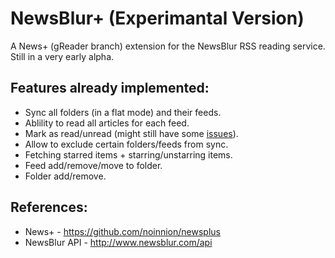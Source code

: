NewsBlur+ (Experimantal Version)
================

A News+ (gReader branch) extension for the NewsBlur RSS reading service. Still in a very early alpha.

Features already implemented:
-------------------------------
* Sync all folders (in a flat mode) and their feeds.
* Ablility to read all articles for each feed.
* Mark as read/unread (might still have some [issues](https://github.com/noinnion/newsplus/issues/12)).
* Allow to exclude certain folders/feeds from sync.
* Fetching starred items + starring/unstarring items.
* Feed add/remove/move to folder.
* Folder add/remove.

    
References:
-------------------------------
* News+ - https://github.com/noinnion/newsplus
* NewsBlur API - http://www.newsblur.com/api
